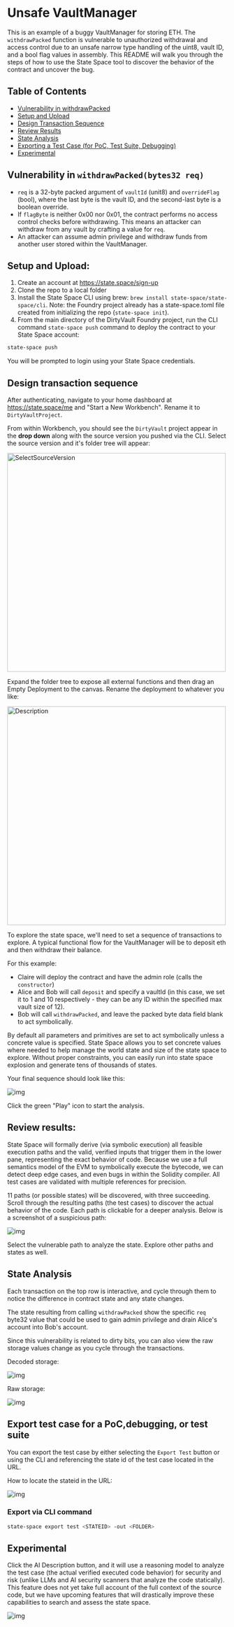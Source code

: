 # Unsafe VaultManager
This is an example of a buggy VaultManager for storing ETH. The `withdrawPacked` function is vulnerable to unauthorized withdrawal and access control due to an unsafe narrow type handling of the uint8, vault ID, and a bool flag values in assembly. This README will walk you through the steps of how to use the State Space tool to discover the behavior of the contract and uncover the bug. 

## Table of Contents
- [Vulnerability in withdrawPacked](#vulnerability-in-withdrawpackedbytes32-req)
- [Setup and Upload](#setup-and-upload)
- [Design Transaction Sequence](#design-transaction-sequence)
- [Review Results](#review-results)
- [State Analysis](#state-analysis)
- [Exporting a Test Case (for PoC, Test Suite, Debugging)](#export-test-case-for-a-pocdebugging-or-test-suite)
- [Experimental](#experimental)

## Vulnerability in `withdrawPacked(bytes32 req)`

- `req` is a 32-byte packed argument of `vaultId` (unit8) and `overrideFlag` (bool), where the last byte is the vault ID, and the second-last byte is a boolean override. 
- If `flagByte` is neither 0x00 nor 0x01, the contract performs no access control checks before withdrawing. This means an attacker can withdraw from any vault by crafting a value for `req`.
- An attacker can assume admin privilege and withdraw funds from another user stored within the VaultManager.

## Setup and Upload:

1. Create an account at https://state.space/sign-up
2. Clone the repo to a local folder
3. Install the State Space CLI using brew: `brew install state-space/state-space/cli`. Note: the Foundry project already has a state-space.toml file created from initializing the repo (`state-space init`).
4. From the main directory of the DirtyVault Foundry project, run the CLI command `state-space push` command to deploy the contract to your State Space account:   

``` bash
state-space push
```

You will be prompted to login using your State Space credentials.


## Design transaction sequence

After authenticating, navigate to your home dashboard at https://state.space/me and "Start a New Workbench". Rename it to `DirtyVaultProject`. 

From within Workbench, you should see the `DirtyVault` project appear in the **drop down** along with the source version you pushed via the CLI. Select the source version and it's folder tree will appear:

<img src="./images/SelectSourceVersion.png" alt="SelectSourceVersion" width="500">


Expand the folder tree to expose all external functions and then drag an Empty Deployment to the canvas. Rename the deployment to whatever you like:



<img src="./images/DragDeployment.png" alt="Description" width="500">



To explore the state space, we'll need to set a sequence of transactions to explore. A typical functional flow for the VaultManager will be to deposit eth and then withdraw their balance. 

For this example:
- Claire will deploy the contract and have the admin role (calls the `constructor`)
- Alice and Bob will call `deposit` and specify a vaultId (in this case, we set it to 1 and 10 respectively - they can be any ID within the specified max vault size of 12). 
- Bob will call `withdrawPacked`, and leave the packed byte data field blank to act symbolically. 

By default all parameters and primitives are set to act symbolically unless a concrete value is specified. State Space allows you to set concrete values where needed to help manage the world state and size of the state space to explore. Without proper constraints, you can easily run into state space explosion and generate tens of thousands of states.

 Your final sequence should look like this:

![img](./images/Sequence.png)

Click the green "Play" icon to start the analysis. 


## Review results:

State Space will formally derive (via symbolic execution) all feasible execution paths and the valid, verified inputs that trigger them in the lower pane, representing the exact behavior of code. Because we use a full semantics model of the EVM to symbolically execute the bytecode, we can detect deep edge cases, and even bugs in within the Solidity compiler.  All test cases are validated with multiple references for precision. 

11 paths (or possible states) will be discovered, with three succeeding. Scroll through the resulting paths (the test cases) to discover the actual behavior of the code. Each path is clickable for a deeper analysis. Below is a screenshot of a suspicious path:


![img](./images/PathResults.png)


Select the vulnerable path to analyze the state. Explore other paths and states as well. 

## State Analysis

Each transaction on the top row is interactive, and cycle through them to notice the difference in contract state and any state changes. 

The state resulting from calling  `withdrawPacked` show the specific `req` byte32 value that could be used to gain admin privilege and drain Alice's account into Bob's account. 

Since this vulnerability is related to dirty bits, you can also view the raw storage values change as you cycle through the transactions. 

Decoded storage:

![img](./images/StateAnalysisBug.png)

Raw storage:

![img](./images/RawState.png)

## Export test case for a PoC,debugging, or test suite

You can export the test case by either selecting the `Export Test` button or using the CLI and referencing the state id of the test case located in the URL. 

How to locate the stateid in the URL:

![img](./images/stateid.png)

### Export via CLI command
```bash
state-space export test <STATEID> -out <FOLDER>
```

## Experimental

Click the AI Description button, and it will use a reasoning model to analyze the test case (the actual verified executed code behavior) for security and risk (unlike LLMs and AI security scanners that analyze the code statically). This feature does not yet take full account of the full context of the source code, but we have upcoming features that will drastically improve these capabilities to search and assess the state space.

![img](./images/AIDescription.png)